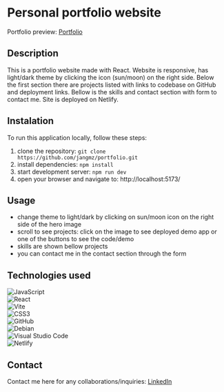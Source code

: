 # Personal portfolio website
Portfolio preview: [Portfolio](https://janjankovic.netlify.app/)

## Description
This is a portfolio website made with React. Website is responsive, has light/dark theme by clicking the icon (sun/moon) on the right side. Below the first section there are projects listed with links to codebase on GitHub and deployment links. Bellow is the skills and contact section with form to contact me. Site is deployed on Netlify.

## Instalation
To run this application locally, follow these steps:
1. clone the repository: `git clone https://github.com/jangmz/portfolio.git`
2. install dependencies: `npm install`
3. start development server: `npm run dev`
4. open your browser and navigate to: http://localhost:5173/

## Usage
- change theme to light/dark by clicking on sun/moon icon on the right side of the hero image
- scroll to see projects: click on the image to see deployed demo app or one of the buttons to see the code/demo
- skills are shown bellow projects
- you can contact me in the contact section through the form

## Technologies used
![JavaScript](https://img.shields.io/badge/javascript-%23323330.svg?style=for-the-badge&logo=javascript&logoColor=%23F7DF1E)\
![React](https://img.shields.io/badge/react-%2320232a.svg?style=for-the-badge&logo=react&logoColor=%2361DAFB)\
![Vite](https://img.shields.io/badge/vite-%23646CFF.svg?style=for-the-badge&logo=vite&logoColor=white)\
![CSS3](https://img.shields.io/badge/css3-%231572B6.svg?style=for-the-badge&logo=css3&logoColor=white)\
![GitHub](https://img.shields.io/badge/github-%23121011.svg?style=for-the-badge&logo=github&logoColor=white)\
![Debian](https://img.shields.io/badge/Debian-D70A53?style=for-the-badge&logo=debian&logoColor=white)\
![Visual Studio Code](https://img.shields.io/badge/Visual%20Studio%20Code-0078d7.svg?style=for-the-badge&logo=visual-studio-code&logoColor=white)\
![Netlify](https://img.shields.io/badge/netlify-%23000000.svg?style=for-the-badge&logo=netlify&logoColor=#00C7B7)

## Contact
Contact me here for any collaborations/inquiries: [LinkedIn](https://si.linkedin.com/in/jan-jankovi%C4%8D-03429b247)
